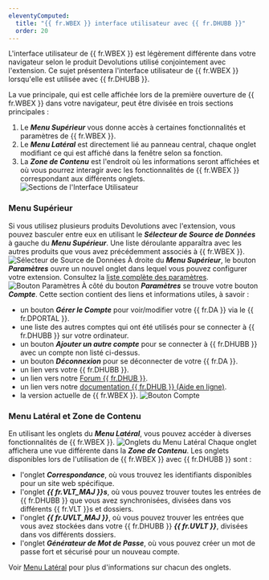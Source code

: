 ```yaml
---
eleventyComputed:
  title: "{{ fr.WBEX }} interface utilisateur avec {{ fr.DHUBB }}"
  order: 20
---
```

L'interface utilisateur de {{ fr.WBEX }} est légèrement différente dans votre navigateur selon le produit Devolutions utilisé conjointement avec l'extension. Ce sujet présentera l'interface utilisateur de {{ fr.WBEX }} lorsqu'elle est utilisée avec {{ fr.DHUBB }}.

La vue principale, qui est celle affichée lors de la première ouverture de {{ fr.WBEX }} dans votre navigateur, peut être divisée en trois sections principales :

1. Le ***Menu Supérieur*** vous donne accès à certaines fonctionnalités et paramètres de {{ fr.WBEX }}.
1. Le ***Menu Latéral*** est directement lié au panneau central, chaque onglet modifiant ce qui est affiché dans la fenêtre selon sa fonction.
1. La ***Zone de Contenu*** est l'endroit où les informations seront affichées et où vous pourrez interagir avec les fonctionnalités de {{ fr.WBEX }} correspondant aux différents onglets.
![Sections de l'Interface Utilisateur](https://cdnweb.devolutions.net/docs/docs_en_hub_Hub2097.png)

### Menu Supérieur

Si vous utilisez plusieurs produits Devolutions avec l'extension, vous pouvez basculer entre eux en utilisant le ***Sélecteur de Source de Données*** à gauche du ***Menu Supérieur***. Une liste déroulante apparaîtra avec les autres produits que vous avez précédemment associés à {{ fr.WBEX }}.
![Sélecteur de Source de Données](https://cdnweb.devolutions.net/docs/docs_en_hub_Hub2098.png)
À droite du ***Menu Supérieur***, le bouton ***Paramètres*** ouvre un nouvel onglet dans lequel vous pouvez configurer votre extension. Consultez la [liste complète des paramètres](/workspace/workspace-browser-extension/settings/).
![Bouton Paramètres](https://cdnweb.devolutions.net/docs/docs_en_hub_Hub2099.png)
À côté du bouton ***Paramètres*** se trouve votre bouton ***Compte***. Cette section contient des liens et informations utiles, à savoir :

* un bouton ***Gérer le Compte*** pour voir/modifier votre {{ fr.DA }} via le {{ fr.DPORTAL }}.
* une liste des autres comptes qui ont été utilisés pour se connecter à {{ fr.DHUBB }} sur votre ordinateur.
* un bouton ***Ajouter un autre compte*** pour se connecter à {{ fr.DHUBB }} avec un compte non listé ci-dessus.
* un bouton ***Déconnexion*** pour se déconnecter de votre {{ fr.DA }}.
* un lien vers votre {{ fr.DHUBB }}.
* un lien vers notre [Forum {{ fr.DHUB }}](https://forum.devolutions.net/product/password-hub).
* un lien vers notre [documentation {{ fr.DHUB }} (Aide en ligne)](/hub/overview/what-is-hub/).
* la version actuelle de {{ fr.WBEX }}.
![Bouton Compte](https://cdnweb.devolutions.net/docs/docs_en_hub_Hub2100.png)

### Menu Latéral et Zone de Contenu

En utilisant les onglets du ***Menu Latéral***, vous pouvez accéder à diverses fonctionnalités de {{ fr.WBEX }}.
![Onglets du Menu Latéral](https://cdnweb.devolutions.net/docs/docs_en_hub_Hub2101.png)
Chaque onglet affichera une vue différente dans la ***Zone de Contenu***. Les onglets disponibles lors de l'utilisation de {{ fr.WBEX }} avec {{ fr.DHUBB }} sont :

* l'onglet ***Correspondance***, où vous trouvez les identifiants disponibles pour un site web spécifique.
* l'onglet ***{{ fr.VLT_MAJ }}s***, où vous pouvez trouver toutes les entrées de {{ fr.DHUBB }} que vous avez synchronisées, divisées dans vos différents {{ fr.VLT }}s et dossiers.
* l'onglet ***{{ fr.UVLT_MAJ }}***, où vous pouvez trouver les entrées que vous avez stockées dans votre {{ fr.DHUBB }} ***{{ fr.UVLT }}***, divisées dans vos différents dossiers.
* l'onglet ***Générateur de Mot de Passe***, où vous pouvez créer un mot de passe fort et sécurisé pour un nouveau compte.

Voir [Menu Latéral](/workspace/workspace-browser-extension/hub-business/user-interface/side-menu/) pour plus d'informations sur chacun des onglets.
